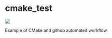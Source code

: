 # cmake_test
![](https://github.com/KFillipow/cmake_test/workflows/C/C++%20CI/badge.svg)


Example of CMake and github automated workflow
